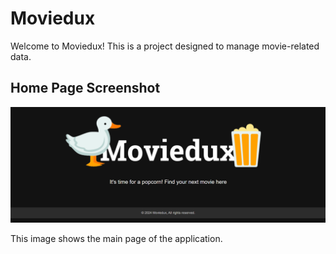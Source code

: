# Moviedux

Welcome to Moviedux! This is a project designed to manage movie-related data.

## Home Page Screenshot
![Home Page](homepage.png)

This image shows the main page of the application.
